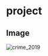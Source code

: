 # project

Image
---------------
![crime_2019](https://user-images.githubusercontent.com/75607596/101328781-d3e16e80-38b3-11eb-89a5-68b1551023db.png)
